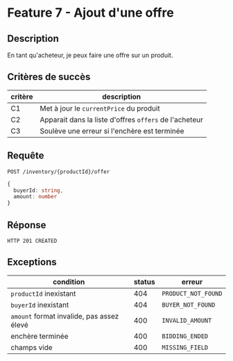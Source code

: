 # Feature 7 - Ajout d'une offre

## Description

En tant qu'acheteur, je peux faire une offre sur un produit.

## Critères de succès

| critère | description                                            |
| ------- | ------------------------------------------------------ |
| C1      | Met à jour le `currentPrice` du produit                |
| C2      | Apparait dans la liste d'offres `offers` de l'acheteur |
| C3      | Soulève une erreur si l'enchère est terminée           |

## Requête

`POST /inventory/{productId}/offer`

```ts
{
  buyerId: string,
  amount: number
}
```

## Réponse

`HTTP 201 CREATED`

## Exceptions

| condition                                 | status | erreur              |
| ----------------------------------------- | ------ | ------------------- |
| `productId` inexistant                    | 404    | `PRODUCT_NOT_FOUND` |
| `buyerId` inexistant                      | 404    | `BUYER_NOT_FOUND`   |
| `amount` format invalide, pas assez élevé | 400    | `INVALID_AMOUNT`    |
| enchère terminée                          | 400    | `BIDDING_ENDED`     |
| champs vide                               | 400    | `MISSING_FIELD`     |
